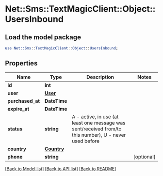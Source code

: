 # Net::Sms::TextMagicClient::Object::UsersInbound

## Load the model package
```perl
use Net::Sms::TextMagicClient::Object::UsersInbound;
```

## Properties
Name | Type | Description | Notes
------------ | ------------- | ------------- | -------------
**id** | **int** |  | 
**user** | [**User**](User.md) |  | 
**purchased_at** | **DateTime** |  | 
**expire_at** | **DateTime** |  | 
**status** | **string** | A - active, in use (at least one message was sent/received from/to this number), U - never used before | 
**country** | [**Country**](Country.md) |  | 
**phone** | **string** |  | [optional] 

[[Back to Model list]](../README.md#documentation-for-models) [[Back to API list]](../README.md#documentation-for-api-endpoints) [[Back to README]](../README.md)


